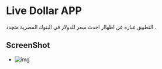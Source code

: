 # Live Dollar APP
التطبيق عبارة عن اظهاار احدث سعر للدولار في البنوك المصرية متجدد .

## ScreenShot
- ![img]("/assets/screenshot1.png")

